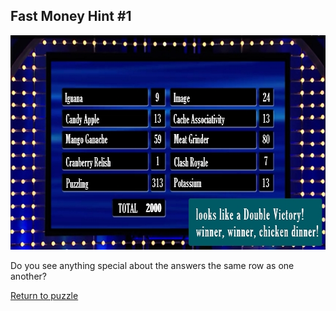 ## Fast Money Hint \#1

<img src="/images/FastMoney.jpg" alt="Fast Money" style="width:640px;height:343px;">

Do you see anything special about the answers the same row as one another?

[Return to puzzle](../FastMoney.md)